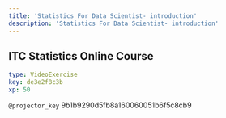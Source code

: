 ```yaml
---
title: 'Statistics For Data Scientist- introduction'
description: 'Statistics For Data Scientist- introduction'
---
```


## ITC Statistics Online Course

```yaml
type: VideoExercise
key: de3e2f8c3b
xp: 50
```

`@projector_key`
9b1b9290d5fb8a160060051b6f5c8cb9
